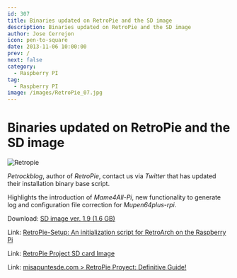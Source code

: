 ```yaml
---
id: 307
title: Binaries updated on RetroPie and the SD image
description: Binaries updated on RetroPie and the SD image
author: Jose Cerrejon
icon: pen-to-square
date: 2013-11-06 10:00:00
prev: /
next: false
category:
  - Raspberry PI
tag:
  - Raspberry PI
image: /images/RetroPie_07.jpg
---
```


# Binaries updated on RetroPie and the SD image

![Retropie](/images/RetroPie_07.jpg)

*Petrockblog*, author of *RetroPie*, contact us via *Twitter* that has updated their installation binary base script.

Highlights the introduction of *Mame4All-Pi*, new functionality to generate log and configuration file correction for *Mupen64plus-rpi*.

Download: [SD image ver. 1.9 (1.6 GB)](http://blog.petrockblock.com/?wpdmdl=17)

Link: [RetroPie-Setup: An initialization script for RetroArch on the Raspberry Pi](http://blog.petrockblock.com/2012/07/22/retropie-setup-an-initialization-script-for-retroarch-on-the-raspberry-pi/)

Link: [RetroPie Project SD card Image](http://blog.petrockblock.com/download/retropie-project-image/)

Link: [misapuntesde.com > RetroPie Proyect: Definitive Guide!](/post.php?id=109)